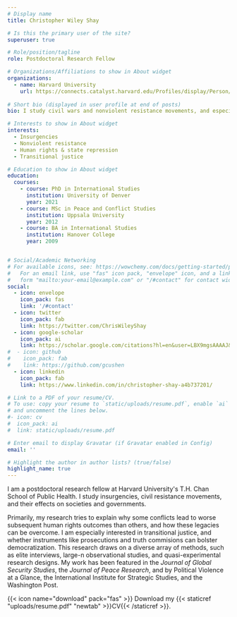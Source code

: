 ```yaml
---
# Display name
title: Christopher Wiley Shay

# Is this the primary user of the site?
superuser: true

# Role/position/tagline
role: Postdoctoral Research Fellow

# Organizations/Affiliations to show in About widget
organizations:
  - name: Harvard University
    url: https://connects.catalyst.harvard.edu/Profiles/display/Person/215965
  
# Short bio (displayed in user profile at end of posts)
bio: I study civil wars and nonviolent resistance movements, and especially their legacies on societies and governments.

# Interests to show in About widget
interests:
  - Insurgencies
  - Nonviolent resistance
  - Human rights & state repression
  - Transitional justice

# Education to show in About widget
education:
  courses:
    - course: PhD in International Studies
      institution: University of Denver
      year: 2021
    - course: MSc in Peace and Conflict Studies
      institution: Uppsala University
      year: 2012
    - course: BA in International Studies
      institution: Hanover College
      year: 2009


# Social/Academic Networking
# For available icons, see: https://wowchemy.com/docs/getting-started/page-builder/#icons
#   For an email link, use "fas" icon pack, "envelope" icon, and a link in the
#   form "mailto:your-email@example.com" or "/#contact" for contact widget.
social:
  - icon: envelope
    icon_pack: fas
    link: '/#contact'
  - icon: twitter
    icon_pack: fab
    link: https://twitter.com/ChrisWileyShay
  - icon: google-scholar
    icon_pack: ai
    link: https://scholar.google.com/citations?hl=en&user=LBX9mgsAAAAJ&view_op=list_works&authuser=1&gmla=AJsN-F6rnM0dzM51WWzo_u4qXcdDl5u8tA0Tr5gCmsfb-OkJ7CLiNbAgPy_XcrYCgAsPWzCUVgc8Az4l69eLJrAXHMvttrsga_m76JYsVQCOQocqV1WnkjA
#  - icon: github
#    icon_pack: fab
#    link: https://github.com/gcushen
  - icon: linkedin
    icon_pack: fab
    link: https://www.linkedin.com/in/christopher-shay-a4b737201/

# Link to a PDF of your resume/CV.
# To use: copy your resume to `static/uploads/resume.pdf`, enable `ai` icons in `params.toml`,
# and uncomment the lines below.
#- icon: cv
#  icon_pack: ai
#  link: static/uploads/resume.pdf

# Enter email to display Gravatar (if Gravatar enabled in Config)
email: ''

# Highlight the author in author lists? (true/false)
highlight_name: true
---
```


I am a postdoctoral research fellow at Harvard University's T.H. Chan School of Public Health. I study insurgencies, civil resistance movements, and their effects on societies and governments.

Primarily, my research tries to explain why some conflicts lead to worse subsequent human rights outcomes than others, and how these legacies can be overcome. I am especially interested in transitional justice, and whether instruments like prosecutions and truth commisions can bolster democratization. This research draws on a diverse array of methods, such as elite interviews, large-n observational studies, and quasi-experimental research designs. My work has been featured in the *Journal of Global Security Studies*, the *Journal of Peace Research*, and by Political Violence at a Glance, the International Institute for Strategic Studies, and the Washington Post.


{{< icon name="download" pack="fas" >}} Download my {{< staticref "uploads/resume.pdf" "newtab" >}}CV{{< /staticref >}}.
